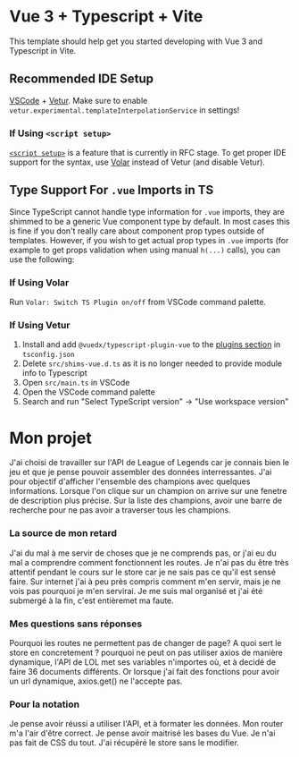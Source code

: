# Vue 3 + Typescript + Vite

This template should help get you started developing with Vue 3 and Typescript in Vite.

## Recommended IDE Setup

[VSCode](https://code.visualstudio.com/) + [Vetur](https://marketplace.visualstudio.com/items?itemName=octref.vetur). Make sure to enable `vetur.experimental.templateInterpolationService` in settings!

### If Using `<script setup>`

[`<script setup>`](https://github.com/vuejs/rfcs/pull/227) is a feature that is currently in RFC stage. To get proper IDE support for the syntax, use [Volar](https://marketplace.visualstudio.com/items?itemName=johnsoncodehk.volar) instead of Vetur (and disable Vetur).

## Type Support For `.vue` Imports in TS

Since TypeScript cannot handle type information for `.vue` imports, they are shimmed to be a generic Vue component type by default. In most cases this is fine if you don't really care about component prop types outside of templates. However, if you wish to get actual prop types in `.vue` imports (for example to get props validation when using manual `h(...)` calls), you can use the following:

### If Using Volar

Run `Volar: Switch TS Plugin on/off` from VSCode command palette.

### If Using Vetur

1. Install and add `@vuedx/typescript-plugin-vue` to the [plugins section](https://www.typescriptlang.org/tsconfig#plugins) in `tsconfig.json`
2. Delete `src/shims-vue.d.ts` as it is no longer needed to provide module info to Typescript
3. Open `src/main.ts` in VSCode
4. Open the VSCode command palette
5. Search and run "Select TypeScript version" -> "Use workspace version"



# Mon projet

J'ai choisi de travailler sur l'API de League of Legends car je connais bien le jeu et que je pense pouvoir assembler des données interressantes.
J'ai pour objectif d'afficher l'ensemble des champions avec quelques informations.
Lorsque l'on clique sur un champion on arrive sur une fenetre de description plus précise.
Sur la liste des champions, avoir une barre de recherche pour ne pas avoir a traverser tous les champions.

### La source de mon retard
J'ai du mal à me servir de choses que je ne comprends pas, or j'ai eu du mal a comprendre comment fonctionnent les routes.
Je n'ai pas du être très attentif pendant le cours sur le store car je ne sais pas ce qu'il est sensé faire. Sur internet j'ai à peu près compris comment m'en servir, mais je ne vois pas pourquoi je m'en servirai.
Je me suis mal organisé et j'ai été submergé à la fin, c'est entièremet ma faute.

### Mes questions sans réponses
Pourquoi les routes ne permettent pas de changer de page?
A quoi sert le store en concretement ?
pourquoi ne peut on pas utiliser axios de manière dynamique, l'API de LOL met ses variables n'importes où, et à decidé de faire 36 documents différents. Or lorsque j'ai fait des fonctions pour avoir un url dynamique, axios.get() ne l'accepte pas.

### Pour la notation
Je pense avoir réussi a utiliser l'API, et à formater les données. 
Mon router m'a l'air d'être correct.
Je pense avoir maitrisé les bases du Vue.
Je n'ai pas fait de CSS du tout.
J'ai récupéré le store sans le modifier.